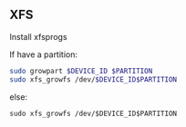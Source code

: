 
## XFS
Install xfsprogs  

If have a partition:
```bash
sudo growpart $DEVICE_ID $PARTITION
sudo xfs_growfs /dev/$DEVICE_ID$PARTITION
```

else:
```
sudo xfs_growfs /dev/$DEVICE_ID$PARTITION
```
